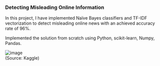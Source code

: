 ### Detecting Misleading Online Information

In this project, I have implemented Naïve Bayes classifiers and TF-IDF vectorization to detect misleading online news with an achieved accuracy rate of 96%.

Implemented the solution from scratch using Python, scikit-learn, Numpy, Pandas.

![image](https://user-images.githubusercontent.com/21034990/219274934-bd9dfc64-54b9-4f39-b82e-5856a2a15ee1.png)<br>
(Source: Kaggle)
